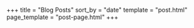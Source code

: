 +++
title = "Blog Posts"
sort_by = "date"
template = "post.html"
page_template = "post-page.html"
+++